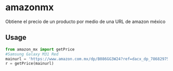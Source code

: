 # amazonmx
Obtiene el precio de un producto por medio de una URL de amazon méxico

## Usage
```python
from amazon_mx import getPrice
#Samsung Galaxy M31 Red 
mainurl = 'https://www.amazon.com.mx/dp/B086GG3W24?ref=dacx_dp_7868297510501_4011434530001&me=AVDBXBAVVSXLQ&aaxitk=AD5KB6crxpEuiZD2AU6WZw'
r = getPrice(mainurl)
```
